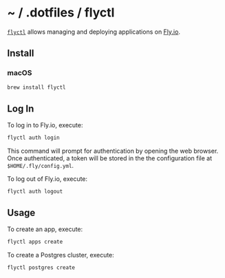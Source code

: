 # ~ / .dotfiles / flyctl

[`flyctl`](https://fly.io/docs/flyctl/) allows managing and deploying
applications on [Fly.io](https://fly.io/).

## Install

### macOS

```sh
brew install flyctl
```

## Log In

To log in to Fly.io, execute:

```sh
flyctl auth login
```

This command will prompt for authentication by opening the web browser.  Once
authenticated, a token will be stored in the the configuration file at
`$HOME/.fly/config.yml`.

To log out of Fly.io, execute:

```
flyctl auth logout
```

## Usage

To create an app, execute:

```sh
flyctl apps create
```

To create a Postgres cluster, execute:

```sh
flyctl postgres create
```
